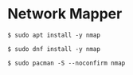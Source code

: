 # Network Mapper

```
$ sudo apt install -y nmap

$ sudo dnf install -y nmap

$ sudo pacman -S --noconfirm nmap
```